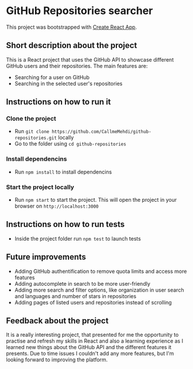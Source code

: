 # GitHub Repositories searcher

This project was bootstrapped with [Create React App](https://github.com/facebook/create-react-app).

## Short description about the project

This is a React project that uses the GitHub API to showcase different GitHub users and their repositories.
The main features are:
  - Searching for a user on GitHub
  - Searching in the selected user's repositories

## Instructions on how to run it

### Clone the project

- Run `git clone https://github.com/CallmeMehdi/github-repositories.git` locally
- Go to the folder using `cd github-repositories`

### Install dependencins
 - Run `npm install` to install dependencins

### Start the project locally
  - Run `npm start` to start the project. This will open the project in your browser on `http://localhost:3000`

## Instructions on how to run tests
  - Inside the project folder run `npm test` to launch tests

## Future improvements
  - Adding GitHub authentification to remove quota limits and access more features
  - Adding autocomplete in search to be more user-friendly
  - Adding more search and filter options, like organization in user search and languages and number of stars in repositories
  - Adding pages of listed users and repositories instead of scrolling

## Feedback about the project
  It is a really interesting project, that presented for me the opportunity to practise and refresh my skills in React and also a learning experience as I learned new things about the GitHub API and the different features it presents. Due to time issues I couldn't add any more features, but I'm looking forward to improving the platform.
